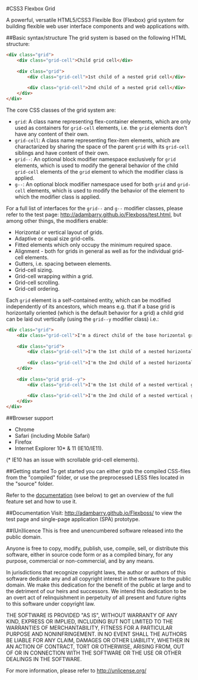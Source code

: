 #CSS3 Flexbox Grid

A powerful, versatile HTML5/CSS3 Flexible Box (Flexbox) grid system for building flexible web user interface components and web applications with.

##Basic syntax/structure
The grid system is based on the following HTML structure:

```html
<div class="grid">
    <div class="grid-cell">Child grid cell</div>
    
    <div class="grid">
        <div class="grid-cell">1st child of a nested grid cell</div>
        
        <div class="grid-cell">2nd child of a nested grid cell</div>
    </div>
</div>
```

The core CSS classes of the grid system are:
- `grid`: A class name representing flex-container elements, which are only used as containers for `grid-cell` elements, i.e. the `grid` elements don't have any content of their own.
- `grid-cell`: A class name representing flex-item elements, which are charactarized by sharing the space of the parent `grid` with its `grid-cell` siblings and have content of their own. 
- `grid--`: An optional block modifier namespace exclusively for `grid` elements, which is used to modify the general behavior of the child `grid-cell` elements of the `grid` element to which the modifier class is applied.
- `g--`: An optional block modifier namespace used for both `grid` and `grid-cell` elements, which is used to modify the behavior of the element to which the modifier class is applied.

For a full list of interfaces for the `grid--` and `g--` modifier classes, please refer to the test page: http://adambarry.github.io/Flexboss/test.html, but among other things, the modifiers enable:
- Horizontal or vertical layout of grids.
- Adaptive or equal size grid-cells.
- Fitted elements which only occupy the minimum required space.
- Alignment - both for grids in general as well as for the individual grid-cell elements.
- Gutters, i.e. spacing between elements.
- Grid-cell sizing.
- Grid-cell wrapping within a grid.
- Grid-cell scrolling.
- Grid-cell ordering.

Each `grid` element is a self-contained entity, which can be modified independently of its ancestors, which means e.g. that if a base grid is horizontally oriented (which is the default behavior for a grid) a child grid can be laid out vertically (using the `grid--y` modifier class) i.e.:
	
```html
<div class="grid">
    <div class="grid-cell">I'm a direct child of the base horizontal grid</div>
    
    <div class="grid">
        <div class="grid-cell">I'm the 1st child of a nested horizontal grid (left)</div>
        
        <div class="grid-cell">I'm the 2nd child of a nested horizontal grid (right)</div>
    </div>
    
    <div class="grid grid--y">
        <div class="grid-cell">I'm the 1st child of a nested vertical grid (top)</div>
        
        <div class="grid-cell">I'm the 2nd child of a nested vertical grid (bottom)</div>
    </div>
</div>
```

##Browser support
- Chrome
- Safari (including Mobile Safari)
- Firefox
- Internet Explorer 10* & 11 (IE10/IE11).

(* IE10 has an issue with scrollable grid-cell elements).

##Getting started
To get started you can either grab the compiled CSS-files from the "compiled" folder, or use the preprocessed LESS files located in the "source" folder. 

Refer to the [documentation](#documentation) (see below) to get an overview of the full feature set and how to use it.

##Documentation
Visit: http://adambarry.github.io/Flexboss/ to view the test page and single-page application (SPA) prototype.

##(Un)licence
This is free and unencumbered software released into the public domain.

Anyone is free to copy, modify, publish, use, compile, sell, or
distribute this software, either in source code form or as a compiled
binary, for any purpose, commercial or non-commercial, and by any
means.

In jurisdictions that recognize copyright laws, the author or authors
of this software dedicate any and all copyright interest in the
software to the public domain. We make this dedication for the benefit
of the public at large and to the detriment of our heirs and
successors. We intend this dedication to be an overt act of
relinquishment in perpetuity of all present and future rights to this
software under copyright law.

THE SOFTWARE IS PROVIDED "AS IS", WITHOUT WARRANTY OF ANY KIND,
EXPRESS OR IMPLIED, INCLUDING BUT NOT LIMITED TO THE WARRANTIES OF
MERCHANTABILITY, FITNESS FOR A PARTICULAR PURPOSE AND NONINFRINGEMENT.
IN NO EVENT SHALL THE AUTHORS BE LIABLE FOR ANY CLAIM, DAMAGES OR
OTHER LIABILITY, WHETHER IN AN ACTION OF CONTRACT, TORT OR OTHERWISE,
ARISING FROM, OUT OF OR IN CONNECTION WITH THE SOFTWARE OR THE USE OR
OTHER DEALINGS IN THE SOFTWARE.

For more information, please refer to <http://unlicense.org/>
